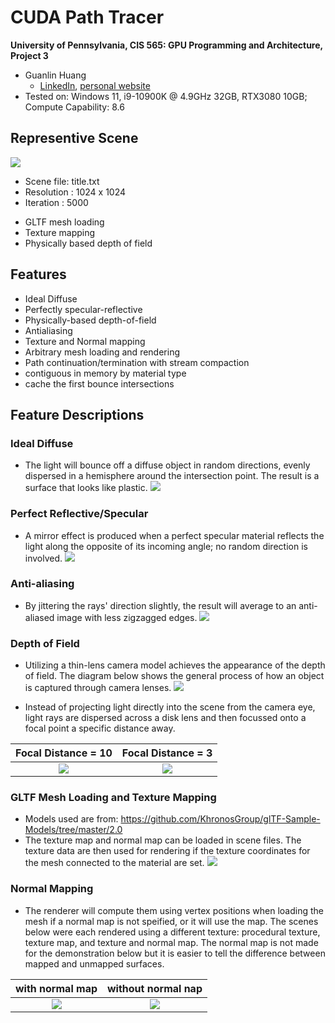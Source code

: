 CUDA Path Tracer
================

**University of Pennsylvania, CIS 565: GPU Programming and Architecture, Project 3**

* Guanlin Huang
  * [LinkedIn](https://www.linkedin.com/in/guanlin-huang-4406668502/), [personal website](virulentkid.github.io/personal_web/index.html)
* Tested on: Windows 11, i9-10900K @ 4.9GHz 32GB, RTX3080 10GB; Compute Capability: 8.6

## Representive Scene
![](img/title.png)

- Scene file: title.txt
- Resolution : 1024 x 1024
- Iteration : 5000

* GLTF mesh loading
* Texture mapping
* Physically based depth of field

## Features
- Ideal Diffuse
- Perfectly specular-reflective
- Physically-based depth-of-field 
- Antialiasing
- Texture and Normal mapping
- Arbitrary mesh loading and rendering
- Path continuation/termination with stream compaction
- contiguous in memory by material type
- cache the first bounce intersections

## Feature Descriptions
### Ideal Diffuse
- The light will bounce off a diffuse object in random directions, evenly dispersed in a hemisphere around the intersection point. The result is a surface that looks like plastic.
![](img/dif.png)

### Perfect Reflective/Specular
- A mirror effect is produced when a perfect specular material reflects the light along the opposite of its incoming angle; no random direction is involved.
![](img/refl.png)

### Anti-aliasing
- By jittering the rays' direction slightly, the result will average to an anti-aliased image with less zigzagged edges.
![](img/aa_compare.png)

### Depth of Field
- Utilizing a thin-lens camera model achieves the appearance of the depth of field. The diagram below shows the general process of how an object is captured through camera lenses.
![](img/dof_exp.png)

- Instead of projecting light directly into the scene from the camera eye, light rays are dispersed across a disk lens and then focussed onto a focal point a specific distance away. 

Focal Distance = 10         |  Focal Distance = 3
:-------------------------:|:-------------------------:
![](img/dof_far.png)   |  ![](img/dof_near.png)

### GLTF Mesh Loading and Texture Mapping
- Models used are from:
https://github.com/KhronosGroup/glTF-Sample-Models/tree/master/2.0
- The texture map and normal map can be loaded in scene files. The texture data are then used for rendering if the texture coordinates for the mesh connected to the material are set. 
![](img/mesh_and_texture.png)

### Normal Mapping
- The renderer will compute them using vertex positions when loading the mesh if a normal map is not speified, or it will use the map. The scenes below were each rendered using a different texture: procedural texture, texture map, and texture and normal map. The normal map is not made for the demonstration below but it is easier to tell the difference between mapped and unmapped surfaces.

with normal map        |  without normal nap
:-------------------------:|:-------------------------:
![](img/with_normal_map.png)   |  ![](img/no_normal_map.png)

